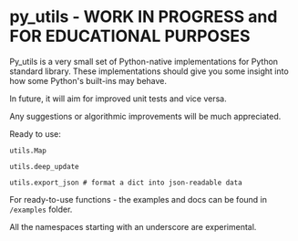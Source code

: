 # py_utils - WORK IN PROGRESS and FOR EDUCATIONAL PURPOSES

Py_utils is a very small set of Python-native implementations for Python standard library. These implementations should give you some insight into how some Python's built-ins may behave.

In future, it will aim for improved unit tests and vice versa.

Any suggestions or algorithmic improvements will be much appreciated.

Ready to use:

`utils.Map`

`utils.deep_update`

`utils.export_json # format a dict into json-readable data`

For ready-to-use functions - the examples and docs can be found in `/examples` folder.

All the namespaces starting with an underscore are experimental.
